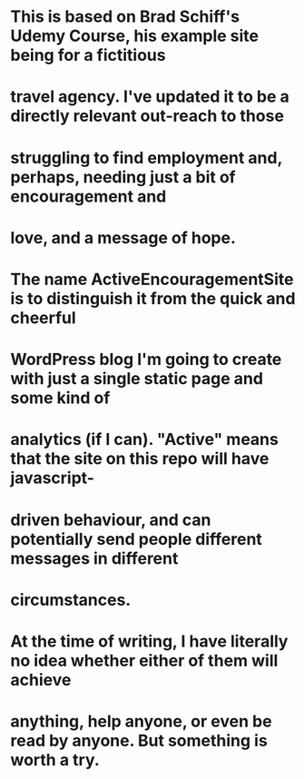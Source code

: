 # This is based on Brad Schiff's Udemy Course, his example site being for a fictitious
# travel agency. I've updated it to be a directly relevant out-reach to those
# struggling to find employment and, perhaps, needing just a bit of encouragement and 
# love, and a message of hope.

# The name ActiveEncouragementSite is to distinguish it from the quick and cheerful
# WordPress blog I'm going to create with just a single static page and some kind of
# analytics (if I can). "Active" means that the site on this repo will have javascript-
# driven behaviour, and can potentially send people different messages in different
# circumstances.

# At the time of writing, I have literally no idea whether either of them will achieve
# anything, help anyone, or even be read by anyone. But something is worth a try.
